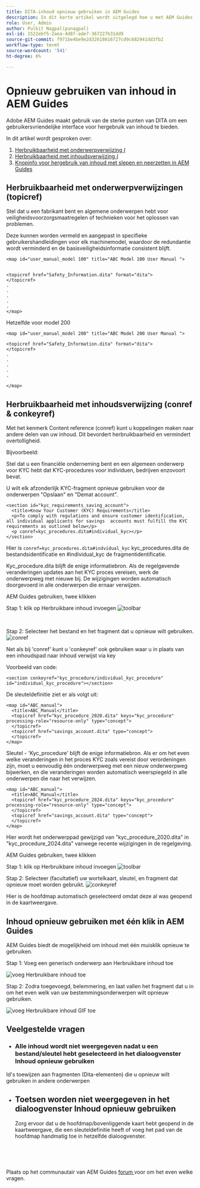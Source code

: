 ```yaml
---
title: DITA-inhoud opnieuw gebruiken in AEM Guides
description: In dit korte artikel wordt uitgelegd hoe u met AEM Guides en DITA tijd en moeite bespaart wanneer u inhoud hergebruikt
role: User, Admin
author: Pulkit Nagpal(punagpal)
exl-id: 1522ebf5-2aea-4d8f-ade7-367227b31dd9
source-git-commit: f971be4be9e2d32618616727cd9c682941dd3fb2
workflow-type: tm+mt
source-wordcount: '541'
ht-degree: 0%

---
```


# Opnieuw gebruiken van inhoud in AEM Guides

Adobe AEM Guides maakt gebruik van de sterke punten van DITA om een gebruikersvriendelijke interface voor hergebruik van inhoud te bieden.

In dit artikel wordt gesproken over:

1. [Herbruikbaarheid met onderwerpverwijzing (](#reusability-using-topic-referencestopicref)
2. [Herbruikbaarheid met inhoudsverwijzing (](#reusability-using-content-reference-conref--conkeyref)
3. [Knopinfo voor hergebruik van inhoud met slepen en neerzetten in AEM Guides](#reuse-content-with-a-single-click-in-aem-guides)

## Herbruikbaarheid met onderwerpverwijzingen (topicref)



Stel dat u een fabrikant bent en algemene onderwerpen hebt voor veiligheidsvoorzorgsmaatregelen of technieken voor het oplossen van problemen.

Deze kunnen worden vermeld en aangepast in specifieke gebruikershandleidingen voor elk machinemodel, waardoor de redundantie wordt verminderd en de basisveiligheidsinformatie consistent blijft.

```
<map id="user_manual_model 100" title="ABC Model 100 User Manual ">


<topicref href="Safety_Information.dita" format="dita">
</topicref>
.
.
.
.
.
</map>
```


Hetzelfde voor model 200

```
<map id="user_manual_model 200" title="ABC Model 200 User Manual ">

<topicref href="Safety_Information.dita" format="dita">
</topicref>
.
.
.
.
.
  
</map>
```

## Herbruikbaarheid met inhoudsverwijzing (conref &amp; conkeyref)

Met het kenmerk Content reference (conref) kunt u koppelingen maken naar andere delen van uw inhoud. Dit bevordert herbruikbaarheid en vermindert overtolligheid.

Bijvoorbeeld:

Stel dat u een financiële onderneming bent en een algemeen onderwerp voor KYC hebt dat KYC-procedures voor individuen, bedrijven enzovoort bevat.

U wilt elk afzonderlijk KYC-fragment opnieuw gebruiken voor de onderwerpen &quot;Opslaan&quot; en &quot;Demat account&quot;.

```
<section id="kyc_requirements_saving_account">
  <title>Know Your Customer (KYC) Requirements</title>
  <p>To comply with regulations and ensure customer identification, all individual applicants for savings  accounts must fulfill the KYC requirements as outlined below</p>
  <p conref=kyc_procedures.dita#individual_kyc></p>
</section>
```

Hier is `conref=kyc_procedures.dita#indvidual_kyc` kyc_procedures.dita de bestandsidentificatie en #individual_kyc de fragmentidentificatie.

Kyc_procedure.dita blijft de enige informatiebron. Als de regelgevende veranderingen updates aan het KYC proces vereisen, werk de onderwerpweg met nieuwe bij. De wijzigingen worden automatisch doorgevoerd in alle onderwerpen die ernaar verwijzen.

AEM Guides gebruiken, twee klikken

Stap 1: klik op Herbruikbare inhoud invoegen
![ toolbar ](../../assets/publishing/content-reusability_image1.png)

<br>

Stap 2: Selecteer het bestand en het fragment dat u opnieuw wilt gebruiken.
![ conref ](../../assets/publishing/content-reusability_image2.png)

Net als bij &#39;conref&#39; kunt u &#39;conkeyref&#39; ook gebruiken waar u in plaats van een inhoudspad naar inhoud verwijst via key

Voorbeeld van code:

```
<section conkeyref="kyc_procedure/individual_kyc_procedure" id="individual_kyc_procedure"></section>
```

De sleuteldefinitie ziet er als volgt uit:

```
<map id="ABC_manual">
  <title>ABC_Manual</title>
  <topicref href="kyc_procedure_2020.dita" keys="kyc_procedure" processing-role="resource-only" type="concept">
  </topicref>
  <topicref href="savings_account.dita" type="concept">
  </topicref>
</map>
```

Sleutel - &#39;Kyc_procedure&#39; blijft de enige informatiebron. Als er om het even welke veranderingen in het proces KYC zoals vereist door verordeningen zijn, moet u eenvoudig één onderwerpweg met een nieuw onderwerpweg bijwerken, en die veranderingen worden automatisch weerspiegeld in alle onderwerpen die naar het verwijzen.

```
<map id="ABC_manual">
  <title>ABC_Manual</title>
  <topicref href="kyc_procedure_2024.dita" keys="kyc_procedure" processing-role="resource-only" type="concept">
  </topicref>
  <topicref href="savings_account.dita" type="concept">
  </topicref>
</map>
```

Hier wordt het onderwerppad gewijzigd van &quot;kyc_procedure_2020.dita&quot; in &quot;kyc_procedure_2024.dita&quot; vanwege recente wijzigingen in de regelgeving.

AEM Guides gebruiken, twee klikken

Stap 1: klik op Herbruikbare inhoud invoegen
![ toolbar ](../../assets/publishing/content-reusability_image1.png)

Stap 2: Selecteer (facultatief) uw wortelkaart, sleutel, en fragment dat opnieuw moet worden gebruikt.
![ conkeyref ](../../assets/publishing/content-reusability_image3.png)

Hier is de hoofdmap automatisch geselecteerd omdat deze al was geopend in de kaartweergave.


## Inhoud opnieuw gebruiken met één klik in AEM Guides

AEM Guides biedt de mogelijkheid om inhoud met één muisklik opnieuw te gebruiken.

Stap 1: Voeg een generisch onderwerp aan Herbruikbare inhoud toe

![ voeg Herbruikbare inhoud ](../../assets/publishing/content-reusability_image4.png) toe

Stap 2: Zodra toegevoegd, belemmering, en laat vallen het fragment dat u in om het even welk van uw bestemmingsonderwerpen wilt opnieuw gebruiken.

![ voeg Herbruikbare inhoud GIF ](../../assets/publishing/content-reusability_image5.gif) toe



## Veelgestelde vragen

- ### Alle inhoud wordt niet weergegeven nadat u een bestand/sleutel hebt geselecteerd in het dialoogvenster Inhoud opnieuw gebruiken

Id&#39;s toewijzen aan fragmenten (Dita-elementen) die u opnieuw wilt gebruiken in andere onderwerpen

- ## Toetsen worden niet weergegeven in het dialoogvenster Inhoud opnieuw gebruiken

  Zorg ervoor dat u de hoofdmap/bovenliggende kaart hebt geopend in de kaartweergave, die een sleuteldefinitie heeft of voeg het pad van de hoofdmap handmatig toe in hetzelfde dialoogvenster.


<br>
<br>
<br>


Plaats op het communautair van AEM Guides [ forum ](https://experienceleaguecommunities.adobe.com/t5/experience-manager-guides/ct-p/aem-xml-documentation) voor om het even welke vragen.
